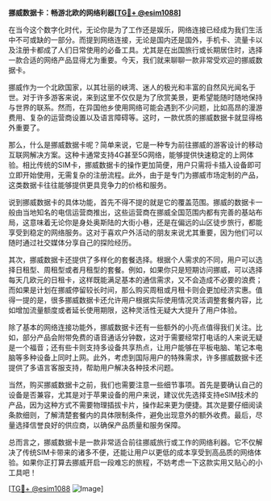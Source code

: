 **挪威数据卡：畅游北欧的网络利器[[TG💪+ @esim1088](https://t.me/s/esim1088)]**

在当今这个数字化时代，无论你是为了工作还是娱乐，网络连接已经成为我们生活中不可或缺的一部分。而提到网络连接，无论是国内还是国外，手机卡、流量卡以及注册卡都成了人们日常使用的必备工具。尤其是在出国旅行或长期居住时，选择一款合适的网络产品显得尤为重要。今天，我们就来聊聊一款非常受欢迎的挪威数据卡。

挪威作为一个北欧国家，以其壮丽的峡湾、迷人的极光和丰富的自然风光闻名于世。对于许多游客来说，来到这里不仅仅是为了欣赏美景，更希望能随时随地保持与世界的联系。然而，在异国他乡使用网络可能会遇到不少问题，比如高昂的漫游费用、复杂的运营商设置以及语言障碍等。这时，一款优质的挪威数据卡就显得格外重要了。

那么，什么是挪威数据卡呢？简单来说，它是一种专为前往挪威的游客设计的移动互联网解决方案。这种卡通常支持4G甚至5G网络，能够提供快速稳定的上网体验。相比传统的SIM卡，挪威数据卡的操作更加简便，用户只需将卡插入设备即可立即开始使用，无需复杂的注册流程。此外，由于是专门为挪威市场定制的产品，这类数据卡往往能够提供更具竞争力的价格和服务。

说到挪威数据卡的具体功能，首先不得不提的就是它的覆盖范围。挪威的数据卡一般由当地知名的电信运营商推出，这些运营商在挪威全国范围内都有完善的基站布局，这意味着无论你是身处奥斯陆的大街小巷，还是在偏远的山区徒步旅行，都能享受到稳定的网络服务。这对于喜欢户外活动的朋友来说尤其重要，因为他们可以随时通过社交媒体分享自己的探险经历。

其次，挪威数据卡还提供了多样化的套餐选择。根据个人需求的不同，用户可以选择日租型、周租型或者月租型的套餐。例如，如果你只是短期访问挪威，可以选择每天几欧元的日租卡，这样既能满足基本的通信需求，又不会造成不必要的浪费；而如果是计划在挪威停留较长时间，那么购买周租或月租卡则会更加经济实惠。值得一提的是，很多挪威数据卡还允许用户根据实际使用情况灵活调整套餐内容，比如增加流量额度或者延长使用期限，这种灵活性无疑大大提升了用户体验。

除了基本的网络连接功能外，挪威数据卡还有一些额外的小亮点值得我们关注。比如，部分产品会附带免费的语音通话分钟数，这对于需要经常打电话的人来说无疑是一个福音；还有些卡则支持多设备共享热点，让用户能够在平板电脑、笔记本电脑等多种设备上同时上网。此外，考虑到国际用户的特殊需求，许多挪威数据卡还提供了多语言客服支持，帮助用户解决各种技术问题。

当然，购买挪威数据卡之前，我们也需要注意一些细节事项。首先是要确认自己的设备是否兼容，尤其是对于苹果设备的用户来说，建议优先选择支持eSIM技术的产品，因为这种方式不需要物理插拔卡片，操作起来更为便捷。其次是要仔细阅读条款细则，了解清楚套餐内的具体限制条件，避免出现意外的额外收费。最后，尽量选择信誉良好的供应商，以确保产品质量和服务保障。

总而言之，挪威数据卡是一款非常适合前往挪威旅行或工作的网络利器。它不仅解决了传统SIM卡带来的诸多不便，还能让用户以更低的成本享受到高品质的网络体验。如果你正打算去挪威开启一段难忘的旅程，不妨考虑一下这款实用又贴心的小工具吧！

[[TG💪+ @esim1088](https://t.me/s/esim1088) ![Image](https://i.postimg.cc/4NQfJmqS/Snipaste-2025-05-13-00-14-12.png)]